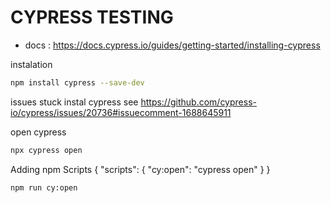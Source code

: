 # CYPRESS TESTING
- docs : https://docs.cypress.io/guides/getting-started/installing-cypress


instalation 
```bash
npm install cypress --save-dev
```
issues stuck instal cypress
see https://github.com/cypress-io/cypress/issues/20736#issuecomment-1688645911

open cypress
```bash
npx cypress open
```

Adding npm Scripts
{
  "scripts": {
    "cy:open": "cypress open"
  }
}
```bash
npm run cy:open
```